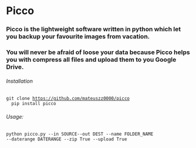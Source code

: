 
# Picco

### Picco is the lightweight software written in python which let you backup your favourite images from vacation. <br>
### You will never be afraid of loose your data  because Picco helps you with compress all files and upload them to you Google Drive.

###### Installation
<code>git clone https://github.com/mateuszz0000/picco
&ensp; pip install picco</code>

###### Usage:
<code>python picco.py --in SOURCE--out DEST --name FOLDER_NAME --daterange DATERANGE --zip True --upload True</code>
